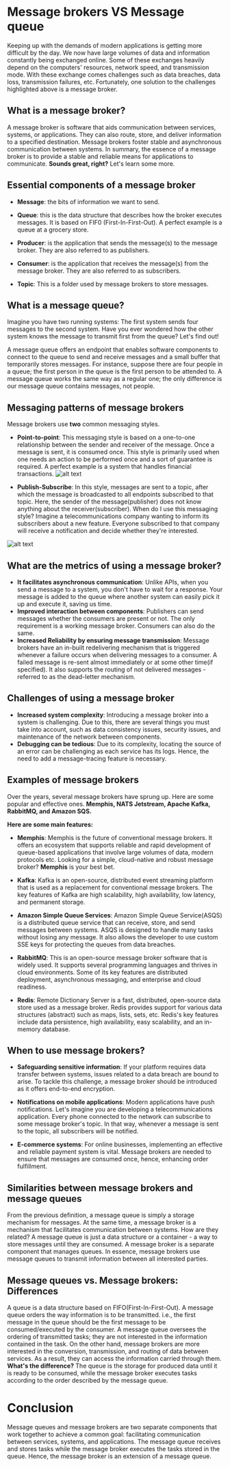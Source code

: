 # Message brokers VS Message queue
Keeping up with the demands of modern applications is getting more difficult by the day. We now have large volumes of data and information constantly being exchanged online. Some of these exchanges heavily depend on the computers' resources, network speed, and transmission mode. With these exchange comes challenges such as data breaches, data loss, transmission failures, etc. Fortunately, one solution to the challenges highlighted above is a message broker.

## What is a message broker?
A message broker is software that aids communication between services, systems, or applications. They can also route, store, and deliver information to a specified destination. Message brokers foster stable and asynchronous communication between systems. In summary, the essence of a message broker is to provide a stable and reliable means for applications to communicate. **Sounds great, right?** Let's learn some more.

## Essential components of a message broker
- **Message**: the bits of information we want to send.
- **Queue**: this is the data structure that describes how the broker executes messages. It is based on FIF0 (First-In-First-Out). A perfect example is a queue at a grocery store.
- **Producer**: is the application that sends the message(s) to the message broker. They are also referred to as publishers.
- **Consumer**: is the application that receives the message(s) from the message broker. They are also referred to as subscribers.
  
- **Topic**: This is a folder used by message brokers to store messages.

## What is a message queue?
Imagine you have two running systems: The first system sends four messages to the second system. Have you ever wondered how the other system knows the message to transmit first from the queue? Let's find out!

A message queue offers an endpoint that enables software components to connect to the queue to send and receive messages and a small buffer that temporarily stores messages. For instance, suppose there are four people in a queue; the first person in the queue is the first person to be attended to. A message queue works the same way as a regular one; the only difference is our message queue contains messages, not people.

## Messaging patterns of message brokers
Message brokers use **two** common messaging styles.
- **Point-to-point**: This messaging style is based on a one-to-one relationship between the sender and receiver of the message. Once a message is sent, it is consumed once. This style is primarily used when one needs an action to be performed once and a sort of guarantee is required. A perfect example is a system that handles financial transactions.
![alt text](https://prosper-django-bucket.s3.us-east-2.amazonaws.com/mephis-1.jpg)

  
- **Publish-Subscribe**: In this style, messages are sent to a topic, after which the message is broadcasted to all endpoints subscribed to that topic. Here, the sender of the message(publisher) does not know anything about the receiver(subscriber). When do I use this messaging style? Imagine a telecommunications company wanting to inform its subscribers about a new feature. Everyone subscribed to that company will receive a notification and decide whether they're interested.
  
![alt text](https://prosper-django-bucket.s3.us-east-2.amazonaws.com/memphis-2.jpg)
  
## What are the metrics of using a message broker?
- **It facilitates asynchronous communication**: Unlike APIs, when you send a message to a system, you don't have to wait for a response. Your message is added to the queue where another system can easily pick it up and execute it, saving us time.
- **Improved interaction between components**: Publishers can send messages whether the consumers are present or not. The only requirement is a working message broker. Consumers can also do the same.
- **Increased Reliability by ensuring message transmission**: Message brokers have an in-built redelivering mechanism that is triggered whenever a failure occurs when delivering messages to a consumer. A failed message is re-sent almost immediately or at some other time(if specified). It also supports the routing of not delivered messages - referred to as the dead-letter mechanism.
  
## Challenges of using a message broker
- **Increased system complexity**: Introducing a message broker into a system is challenging. Due to this, there are several things you must take into account, such as data consistency issues, security issues, and maintenance of the network between components.
- **Debugging can be tedious**: Due to its complexity, locating the source of an error can be challenging as each service has its logs. Hence, the need to add a message-tracing feature is necessary.
  
## Examples of message brokers
Over the years, several message brokers have sprung up. Here are some popular and effective ones. **Memphis, NATS Jetstream, Apache Kafka, RabbitMQ, and Amazon SQS.**

**Here are some main features:**
- **Memphis**: Memphis is the future of conventional message brokers. It offers an ecosystem that supports reliable and rapid development of queue-based applications that involve large volumes of data, modern protocols etc. Looking for a simple, cloud-native and robust message broker? **Memphis** is your best bet.
  
- **Kafka**: Kafka is an open-source, distributed event streaming platform that is used as a replacement for conventional message brokers. The key features of Kafka are high scalability, high availability, low latency, and permanent storage.
  
- **Amazon Simple Queue Services**: Amazon Simple Queue Service(ASQS) is a distributed queue service that can receive, store, and send messages between systems. ASQS is designed to handle many tasks without losing any message. It also allows the developer to use custom SSE keys for protecting the queues from data breaches.
- **RabbitMQ**: This is an open-source message broker software that is widely used. It supports several programming languages and thrives in cloud environments. Some of its key features are distributed deployment, asynchronous messaging, and enterprise and cloud readiness.
- **Redis**: Remote Dictionary Server is a fast, distributed, open-source data store used as a message broker. Redis provides support for various data structures (abstract) such as maps, lists, sets, etc. Redis's key features include data persistence, high availability, easy scalability, and an in-memory database.
  
## When to use message brokers?
- **Safeguarding sensitive information**: If your platform requires data transfer between systems, issues related to a data breach are bound to arise. To tackle this challenge, a message broker should be introduced as it offers end-to-end encryption.

- **Notifications on mobile applications**: Modern applications have push notifications. Let's imagine you are developing a telecommunications application. Every phone connected to the network can subscribe to some message broker's topic. In that way, whenever a message is sent to the topic, all subscribers will be notified.
- **E-commerce systems**: For online businesses, implementing an effective and reliable payment system is vital. Message brokers are needed to ensure that messages are consumed once, hence, enhancing order fulfillment.
## Similarities between message brokers and message queues
From the previous definition, a message queue is simply a storage mechanism for messages. At the same time, a message broker is a mechanism that facilitates communication between systems. How are they related? A message queue is just a data structure or a container - a way to store messages until they are consumed. A message broker is a separate component that manages queues. In essence, message brokers use message queues to transmit information between all interested parties.

## Message queues vs. Message brokers: Differences
A queue is a data structure based on FIFO(First-In-First-Out). A message queue orders the way information is to be transmitted. i.e., the first message in the queue should be the first message to be consumed/executed by the consumer. A message queue oversees the ordering of transmitted tasks; they are not interested in the information contained in the task. On the other hand, message brokers are more interested in the conversion, transmission, and routing of data between services. As a result, they can access the information carried through them. **What's the difference?** The queue is the storage for produced data until it is ready to be consumed, while the message broker executes tasks according to the order described by the message queue.
# Conclusion
Message queues and message brokers are two separate components that work together to achieve a common goal: facilitating communication between services, systems, and applications. The message queue receives and stores tasks while the message broker executes the tasks stored in the queue. Hence, the message broker is an extension of a message queue.